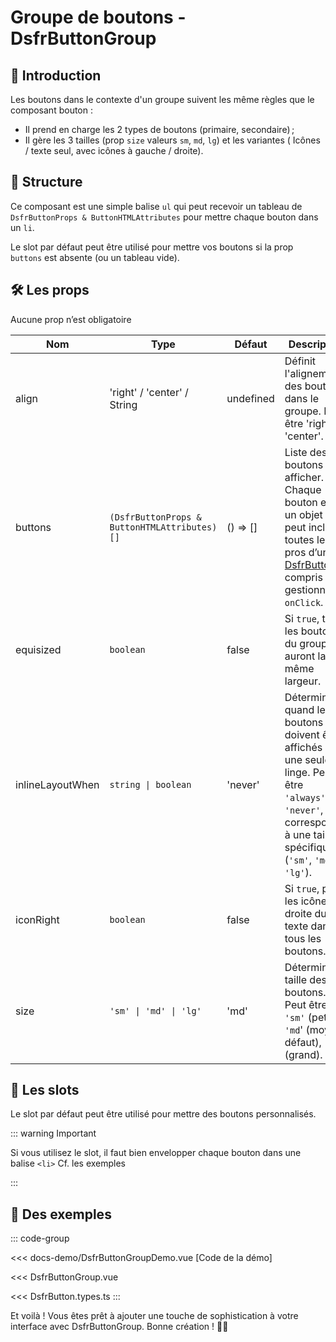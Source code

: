 # Groupe de boutons - DsfrButtonGroup

## 🌟 Introduction

Les boutons dans le contexte d'un groupe suivent les même règles que le composant bouton :

- Il prend en charge les 2 types de boutons (primaire, secondaire) ;
- Il gère les 3 tailles (prop `size` valeurs `sm`, `md`, `lg`) et les variantes ( Icônes / texte seul, avec icônes à gauche / droite).

## 📐 Structure

Ce composant est une simple balise `ul` qui peut recevoir un tableau de `DsfrButtonProps & ButtonHTMLAttributes` pour mettre chaque bouton dans un `li`.

Le slot par défaut peut être utilisé pour mettre vos boutons si la prop `buttons` est absente (ou un tableau vide).

## 🛠️ Les props

Aucune prop n’est obligatoire

| Nom              | Type                     | Défaut             | Description |
|------------------|--------------------------|---------------     |-------------|
| align            | 'right' / 'center' / String   | undefined                 | Définit l'alignement des boutons dans le groupe. Peut être 'right' ou 'center'. |
| buttons          | `(DsfrButtonProps & ButtonHTMLAttributes)[]`                    | () => []           | Liste des boutons à afficher. Chaque bouton est un objet qui peut inclure toutes les pros d’un [DsfrButton](/composants/DsfrButton), y compris un gestionnaire `onClick`. |
| equisized        | `boolean`                       | false                  | Si `true`, tous les boutons du groupe auront la même largeur. |
| inlineLayoutWhen | `string \| boolean`         | 'never'                  | Détermine quand les boutons doivent être affichés sur une seule linge. Peut être `'always'`, `'never'`, ou correspondre à une taille spécifique (`'sm'`, `'md'`, `'lg'`). |
| iconRight        | `boolean`                       | false             | Si `true`, place les icônes à droite du texte dans tous les boutons. |
| size             | `'sm' \| 'md' \| 'lg'`   | 'md'                 | Détermine la taille des boutons. Peut être `'sm'` (petit), `'md`' (moyen, défaut), `'lg'` (grand). |

## 🧩 Les slots

Le slot par défaut peut être utilisé pour mettre des boutons personnalisés.

::: warning Important

Si vous utilisez le slot, il faut bien envelopper chaque bouton dans une balise `<li>` Cf. les exemples

:::

## 📝 Des exemples

::: code-group

<Story data-title="Démo" min-h="620px">
  <DsfrButtonGroupDemo />
</Story>

<<< docs-demo/DsfrButtonGroupDemo.vue [Code de la démo]

<<< DsfrButtonGroup.vue

<<< DsfrButton.types.ts
:::

Et voilà ! Vous êtes prêt à ajouter une touche de sophistication à votre interface avec DsfrButtonGroup. Bonne création ! 🎨✨

<script setup lang="ts">
import DsfrButtonGroupDemo from './docs-demo/DsfrButtonGroupDemo.vue'
</script>
